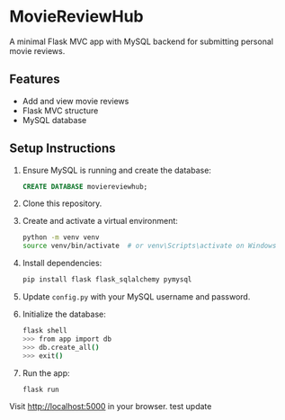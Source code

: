 # MovieReviewHub

A minimal Flask MVC app with MySQL backend for submitting personal movie reviews.

## Features

- Add and view movie reviews
- Flask MVC structure
- MySQL database

## Setup Instructions

1. Ensure MySQL is running and create the database:
    ```sql
    CREATE DATABASE moviereviewhub;
    ```

2. Clone this repository.

3. Create and activate a virtual environment:
    ```bash
    python -m venv venv
    source venv/bin/activate  # or venv\Scripts\activate on Windows
    ```

4. Install dependencies:
    ```bash
    pip install flask flask_sqlalchemy pymysql
    ```

5. Update `config.py` with your MySQL username and password.

6. Initialize the database:
    ```bash
    flask shell
    >>> from app import db
    >>> db.create_all()
    >>> exit()
    ```

7. Run the app:
    ```bash
    flask run
    ```

Visit [http://localhost:5000](http://localhost:5000) in your browser.
test update